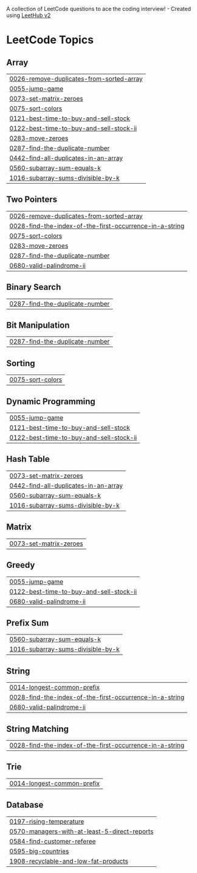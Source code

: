 A collection of LeetCode questions to ace the coding interview! - Created using [LeetHub v2](https://github.com/arunbhardwaj/LeetHub-2.0)
<!---LeetCode Topics Start-->
# LeetCode Topics
## Array
|  |
| ------- |
| [0026-remove-duplicates-from-sorted-array](https://github.com/amannaredi/LeetCode/tree/master/0026-remove-duplicates-from-sorted-array) |
| [0055-jump-game](https://github.com/amannaredi/LeetCode/tree/master/0055-jump-game) |
| [0073-set-matrix-zeroes](https://github.com/amannaredi/LeetCode/tree/master/0073-set-matrix-zeroes) |
| [0075-sort-colors](https://github.com/amannaredi/LeetCode/tree/master/0075-sort-colors) |
| [0121-best-time-to-buy-and-sell-stock](https://github.com/amannaredi/LeetCode/tree/master/0121-best-time-to-buy-and-sell-stock) |
| [0122-best-time-to-buy-and-sell-stock-ii](https://github.com/amannaredi/LeetCode/tree/master/0122-best-time-to-buy-and-sell-stock-ii) |
| [0283-move-zeroes](https://github.com/amannaredi/LeetCode/tree/master/0283-move-zeroes) |
| [0287-find-the-duplicate-number](https://github.com/amannaredi/LeetCode/tree/master/0287-find-the-duplicate-number) |
| [0442-find-all-duplicates-in-an-array](https://github.com/amannaredi/LeetCode/tree/master/0442-find-all-duplicates-in-an-array) |
| [0560-subarray-sum-equals-k](https://github.com/amannaredi/LeetCode/tree/master/0560-subarray-sum-equals-k) |
| [1016-subarray-sums-divisible-by-k](https://github.com/amannaredi/LeetCode/tree/master/1016-subarray-sums-divisible-by-k) |
## Two Pointers
|  |
| ------- |
| [0026-remove-duplicates-from-sorted-array](https://github.com/amannaredi/LeetCode/tree/master/0026-remove-duplicates-from-sorted-array) |
| [0028-find-the-index-of-the-first-occurrence-in-a-string](https://github.com/amannaredi/LeetCode/tree/master/0028-find-the-index-of-the-first-occurrence-in-a-string) |
| [0075-sort-colors](https://github.com/amannaredi/LeetCode/tree/master/0075-sort-colors) |
| [0283-move-zeroes](https://github.com/amannaredi/LeetCode/tree/master/0283-move-zeroes) |
| [0287-find-the-duplicate-number](https://github.com/amannaredi/LeetCode/tree/master/0287-find-the-duplicate-number) |
| [0680-valid-palindrome-ii](https://github.com/amannaredi/LeetCode/tree/master/0680-valid-palindrome-ii) |
## Binary Search
|  |
| ------- |
| [0287-find-the-duplicate-number](https://github.com/amannaredi/LeetCode/tree/master/0287-find-the-duplicate-number) |
## Bit Manipulation
|  |
| ------- |
| [0287-find-the-duplicate-number](https://github.com/amannaredi/LeetCode/tree/master/0287-find-the-duplicate-number) |
## Sorting
|  |
| ------- |
| [0075-sort-colors](https://github.com/amannaredi/LeetCode/tree/master/0075-sort-colors) |
## Dynamic Programming
|  |
| ------- |
| [0055-jump-game](https://github.com/amannaredi/LeetCode/tree/master/0055-jump-game) |
| [0121-best-time-to-buy-and-sell-stock](https://github.com/amannaredi/LeetCode/tree/master/0121-best-time-to-buy-and-sell-stock) |
| [0122-best-time-to-buy-and-sell-stock-ii](https://github.com/amannaredi/LeetCode/tree/master/0122-best-time-to-buy-and-sell-stock-ii) |
## Hash Table
|  |
| ------- |
| [0073-set-matrix-zeroes](https://github.com/amannaredi/LeetCode/tree/master/0073-set-matrix-zeroes) |
| [0442-find-all-duplicates-in-an-array](https://github.com/amannaredi/LeetCode/tree/master/0442-find-all-duplicates-in-an-array) |
| [0560-subarray-sum-equals-k](https://github.com/amannaredi/LeetCode/tree/master/0560-subarray-sum-equals-k) |
| [1016-subarray-sums-divisible-by-k](https://github.com/amannaredi/LeetCode/tree/master/1016-subarray-sums-divisible-by-k) |
## Matrix
|  |
| ------- |
| [0073-set-matrix-zeroes](https://github.com/amannaredi/LeetCode/tree/master/0073-set-matrix-zeroes) |
## Greedy
|  |
| ------- |
| [0055-jump-game](https://github.com/amannaredi/LeetCode/tree/master/0055-jump-game) |
| [0122-best-time-to-buy-and-sell-stock-ii](https://github.com/amannaredi/LeetCode/tree/master/0122-best-time-to-buy-and-sell-stock-ii) |
| [0680-valid-palindrome-ii](https://github.com/amannaredi/LeetCode/tree/master/0680-valid-palindrome-ii) |
## Prefix Sum
|  |
| ------- |
| [0560-subarray-sum-equals-k](https://github.com/amannaredi/LeetCode/tree/master/0560-subarray-sum-equals-k) |
| [1016-subarray-sums-divisible-by-k](https://github.com/amannaredi/LeetCode/tree/master/1016-subarray-sums-divisible-by-k) |
## String
|  |
| ------- |
| [0014-longest-common-prefix](https://github.com/amannaredi/LeetCode/tree/master/0014-longest-common-prefix) |
| [0028-find-the-index-of-the-first-occurrence-in-a-string](https://github.com/amannaredi/LeetCode/tree/master/0028-find-the-index-of-the-first-occurrence-in-a-string) |
| [0680-valid-palindrome-ii](https://github.com/amannaredi/LeetCode/tree/master/0680-valid-palindrome-ii) |
## String Matching
|  |
| ------- |
| [0028-find-the-index-of-the-first-occurrence-in-a-string](https://github.com/amannaredi/LeetCode/tree/master/0028-find-the-index-of-the-first-occurrence-in-a-string) |
## Trie
|  |
| ------- |
| [0014-longest-common-prefix](https://github.com/amannaredi/LeetCode/tree/master/0014-longest-common-prefix) |
## Database
|  |
| ------- |
| [0197-rising-temperature](https://github.com/amannaredi/LeetCode/tree/master/0197-rising-temperature) |
| [0570-managers-with-at-least-5-direct-reports](https://github.com/amannaredi/LeetCode/tree/master/0570-managers-with-at-least-5-direct-reports) |
| [0584-find-customer-referee](https://github.com/amannaredi/LeetCode/tree/master/0584-find-customer-referee) |
| [0595-big-countries](https://github.com/amannaredi/LeetCode/tree/master/0595-big-countries) |
| [1908-recyclable-and-low-fat-products](https://github.com/amannaredi/LeetCode/tree/master/1908-recyclable-and-low-fat-products) |
<!---LeetCode Topics End-->